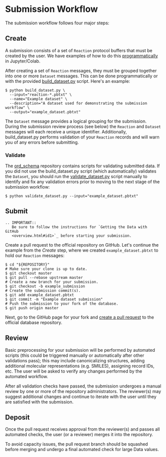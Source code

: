 # Submission Workflow

The submission workflow follows four major steps:

## Create

A submission consists of a set of `Reaction` protocol buffers that must be
created by the user. We have examples of how to do this
[programmatically](schema.html#jupyter-colab) in Jupyter/Colab.

After creating a set of `Reaction` messages, they must be grouped together into
one or more `Dataset` messages. This can be done programmatically or with the
provided
[build_dataset.py](https://github.com/Open-Reaction-Database/ord-schema/blob/master/ord_schema/scripts/build_dataset.py)
script. Here's an example:

```shell
$ python build_dataset.py \
  --input="reaction-*.pbtxt" \
  --name="Example dataset" \
  --description="A dataset used for demonstrating the submission workflow" \
  --output="example_dataset.pbtxt"
```

The `Dataset` message provides a logical grouping for the submission. During the
submission review process (see below) the `Reaction` and `Dataset` messages will
each receive a unique identifier. Additionally, build_dataset.py performs
validation of your `Reaction` records and will warn you of any errors before
submitting.

### Validate

The [ord_schema](https://github.com/Open-Reaction-Database/ord-schema)
repository contains scripts for validating submitted data. If you did not use
the build_dataset.py script (which automatically) validates the `Dataset`, you
should run the
[validate_dataset.py](https://github.com/Open-Reaction-Database/ord-schema/blob/master/ord_schema/scripts/validate_dataset.py)
script manually to identify and fix any validation errors prior to moving to the
next stage of the submission workflow:

```shell
$ python validate_dataset.py --input="example_dataset.pbtxt"
```

## Submit

```eval_rst
.. IMPORTANT::
   Be sure to follow the instructions for `Getting the Data with GitHub
   <overview.html#id1>`_ before starting your submission.
```

Create a pull request to the official repository on GitHub. Let's continue the
example from the _Create_ step, where we created `example_dataset.pbtxt` to
hold our `Reaction` messages:

```shell
$ cd "${REPOSITORY}"
# Make sure your clone is up to date.
$ git checkout master
$ git pull --rebase upstream master
# Create a new branch for your submission.
$ git checkout -b example_submission
# Create the submission commit(s).
$ git add example_dataset.pbtxt
$ git commit -m "Example dataset submission"
# Push the submission to your fork of the database.
$ git push origin master
```

Next, go to the GitHub page for your fork and 
[create a pull request](https://help.github.com/en/github/collaborating-with-issues-and-pull-requests/creating-a-pull-request-from-a-fork)
to the official database repository.

## Review

Basic preprocessing for your submission will be performed by automated scripts
(this could be triggered manually or automatically after other validations
pass); this may include canonicalizing structures, adding additional molecular
representations (e.g. SMILES), assigning record IDs, etc. The user will be asked
to verify any changes performed by the automated workflow.

After all validation checks have passed, the submission undergoes a manual
review by one or more of the repository administrators. The reviewer(s) may
suggest additional changes and continue to iterate with the user until they are
satisfied with the submission.

## Deposit  

Once the pull request receives approval from the reviewer(s) and passes all
automated checks, the user (or a reviewer) merges it into the repository.

To avoid capacity issues, the pull request branch should be squashed before
merging and undergo a final automated check for large Data values.
